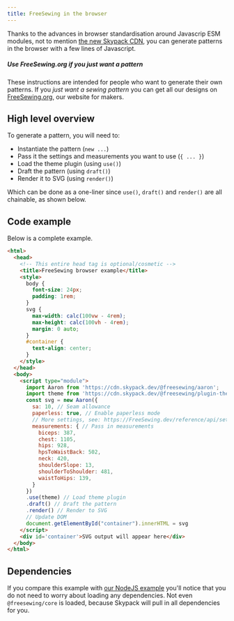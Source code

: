 ```yaml
---
title: FreeSewing in the browser
---
```


Thanks to the advances in browser standardisation around Javascrip 
ESM modules, not to mention [the new Skypack CDN](https://www.skypack.dev/), 
you can generate patterns in the browser with a few lines of Javascript.

<Tip>

##### Use FreeSewing.org if you just want a pattern

These instructions are intended for people who want to generate
their own patterns. If you *just want a sewing pattern* you can
get all our designs on [FreeSewing.org](https://FreeSewing.org/),
our website for makers.

</Tip> 

## High level overview

To generate a pattern, you will need to:

 - Instantiate the pattern (`new ...`)
 - Pass it the settings and measurements you want to use (`{ ... }`)
 - Load the theme plugin (using `use()`)
 - Draft the pattern (using `draft()`)
 - Render it to SVG  (using `render()`)

Which can be done as a one-liner since `use()`, `draft()` and
`render()` are all chainable, as shown below.

## Code example

Below is a complete example. 


```html
<html>
  <head>
    <!-- This entire head tag is optional/cosmetic -->
    <title>FreeSewing browser example</title>
    <style>
      body {
        font-size: 24px;
        padding: 1rem;
      }
      svg {
        max-width: calc(100vw - 4rem);
        max-height: calc(100vh - 4rem);
        margin: 0 auto;
      }
      #container {
        text-align: center;
      }
    </style>
  </head>
  <body>
    <script type="module">
      import Aaron from 'https://cdn.skypack.dev/@freesewing/aaron';
      import theme from 'https://cdn.skypack.dev/@freesewing/plugin-theme';
      const svg = new Aaron({ 
        sa: 10, // Seam allowance
        paperless: true, // Enable paperless mode
        // More settings, see: https://FreeSewing.dev/reference/api/settings
        measurements: { // Pass in measurements
          biceps: 387,
          chest: 1105,
          hips: 928,
          hpsToWaistBack: 502,
          neck: 420,
          shoulderSlope: 13,
          shoulderToShoulder: 481,
          waistToHips: 139,
        }
      })
      .use(theme) // Load theme plugin
      .draft() // Draft the pattern
      .render() // Render to SVG
      // Update DOM
      document.getElementById("container").innerHTML = svg
    </script>
    <div id='container'>SVG output will appear here</div>
  </body>
</html>
```

## Dependencies

If you compare this example with [our NodeJS 
example](/reference/howtos/nodejs) you'll notice that you do not
need to worry about loading any dependencies. Not even `@freesewing/core`
is loaded, because Skypack will pull in all dependencies for you.


